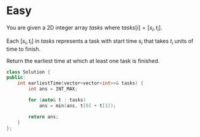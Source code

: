 # Easy

You are given a 2D integer array $tasks$ where $tasks[i] = [s_i, t_i]$.

Each $[s_i, t_i]$ in $tasks$ represents a task with start time $s_i$ that takes $t_i$ units of time to finish.

Return the earliest time at which at least one task is finished.

```cpp
class Solution {
public:
    int earliestTime(vector<vector<int>>& tasks) {
        int ans = INT_MAX;

        for (auto& t : tasks)
            ans = min(ans, t[0] + t[1]);

        return ans;
    }
};
```
